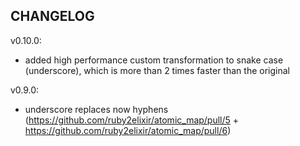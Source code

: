 ## CHANGELOG

v0.10.0:
-  added high performance custom transformation to snake case (underscore), which is more than 2 times faster than the original

v0.9.0:
-  underscore replaces now hyphens (https://github.com/ruby2elixir/atomic_map/pull/5 + https://github.com/ruby2elixir/atomic_map/pull/6)

